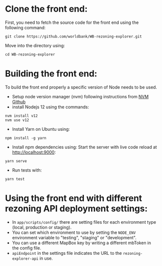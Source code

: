 # Clone the front end:
First, you need to fetch the source code for the front end using the following command:
```
git clone https://github.com/worldbank/WB-rezoning-explorer.git
```
Move into the directory using:
```
cd WB-rezoning-explorer
```

# Building the front end:

To build the front end properly a specific version of Node needs to be used.

- Setup node version manager (nvm) following instructions from [NVM Github](https://github.com/nvm-sh/nvm)
- install Nodejs 12 using the commands:
```
nvm install v12
nvm use v12
```
- Install Yarn on Ubuntu using:
```
npm install -g yarn
```
- Install npm dependencies using:
Start the server with live code reload at [http://localhost:9000](http://localhost:9000):
```
yarn serve
```
- Run tests with:
```
yarn test
```

# Using the front end with different rezoning API deployment settings: 

- In ```app/scripts/config/``` there are setting files for each environment type (local, production or staging).
- You can set which environment to use by setting the `NODE_ENV` environment variable to "testing", "staging" or "development". 
- You can use a different MapBox key by writing a different mbToken in the config file.
- ```apiEndpoint``` in the settings file indicates the URL to the ```rezoning-explorer-api``` in use.